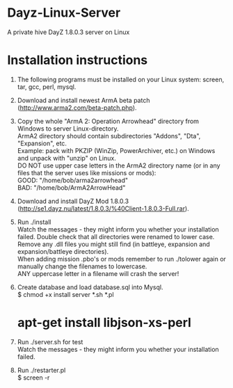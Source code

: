 Dayz-Linux-Server
=================

A private hive DayZ 1.8.0.3 server on Linux

Installation instructions
=========================

1. The following programs must be installed on your Linux system: screen, tar, gcc, perl, mysql.

2. Download and install newest ArmA beta patch (http://www.arma2.com/beta-patch.php).

3. Copy the whole "ArmA 2: Operation Arrowhead" directory from Windows to server Linux-directory.<br>
   ArmA2 directory should contain subdirectories "Addons", "Dta", "Expansion", etc.<br>
   Example: pack with PKZIP (WinZip, PowerArchiver, etc.) on Windows and unpack with "unzip" on Linux.<br>
   DO NOT use upper case letters in the ArmA2 directory name (or in any files that the server uses 
   like missions or mods):<br>
   GOOD: "/home/bob/arma2arrowhead"<br>
   BAD:  "/home/bob/ArmA2ArrowHead"

3. Download and install DayZ Mod 1.8.0.3 (http://se1.dayz.nu/latest/1.8.0.3/%40Client-1.8.0.3-Full.rar).

4. Run ./install<br>
   Watch the messages - they might inform you whether your installation
   failed. Double check that all directories were renamed to lower case.
   Remove any .dll files you might still find (in battleye, expansion and
   expansion/battleye directories).<br>
   When adding mission .pbo's or mods remember to run ./tolower again or
   manually change the filenames to lowercase.<br> ANY uppercase letter in
   a filename will crash the server!

5. Create database and load database.sql into Mysql.<br>
   $ chmod +x install server *.sh *.pl<br>
   # apt-get install libjson-xs-perl 

6. Run ./server.sh for test<br>
   Watch the messages - they might inform you whether your installation failed.

7. Run ./restarter.pl<br>
   $ screen -r





